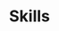 ---
# An instance of the Featurette widget.
# Documentation: https://wowchemy.com/docs/page-builder/
widget: featurette

# This file represents a page section.
headless: true

# Order that this section appears on the page.
weight: 2

title: Skills
subtitle:

# Showcase personal skills or business features.
# - Add/remove as many `feature` blocks below as you like.
# - For available icons, see: https://docs.hugoblox.com/getting-started/page-builder/#icons or https://wowchemy.com/docs/page-builder/#icons
feature:
- description: <b>95%</b>
  icon: r-project
  icon_pack: fab
  name: <b>R</b><br><sub>Data Analysis and Visualization,<br>R Package and Shiny App Development</sub>
- description: <b>85%</b>
  icon: python
  icon_pack: fab
  name: <b>Python</b><br><sub>Data Analysis and Visualization,<br>Python Package Development</sub>
- description: <b>75%</b>
  icon: server
  icon_pack: fas
  name: <b>High Performance Computing</b><br><sub>NGS Data Analysis,<br>Bash and Shell Scripting</sub>
- description: <b>70%</b>
  icon: sitemap
  icon_pack: fas
  name: <b>Nextflow</b><br><sub>Nextflow Pipeline Development,<br>Chaining Tasks and Scripting Languages</sub>
- description: <b>95%</b>
  icon: dna
  icon_pack: fas
  name: <b>Bioinformatics</b><br><sub>Genomics, Transcriptomics,<br>Proteomics, Multi-omics</sub>
- description: <b>95%</b>
  icon: network-wired
  icon_pack: fas
  name: <b>Systems Biology</b><br><sub>Network Reconstruction and Analysis,<br>Graph-based Model Development</sub>
- description: <b>80%</b>
  icon: vial
  icon_pack: fas
  name: <b>Immunoinformatics</b><br><sub>FACS/IncuCyte/AlphaLISA Data Analysis,<br>HT Compound Screening Data Analysis</sub>
- description: <b>50%</b>
  icon: atom
  icon_pack: fas
  name: <b>Cheminformatics</b><br><sub>Structural Similarity & Fingerprint Analysis,<br>Drug-Drug and Drug-Target Interaction Analysis</sub>
- description: <b>60%</b>
  icon: robot
  icon_pack: fas
  name: <b>Machine Learning</b><br><sub>Supervised and Unsupervised Models,<br>Classical and Modern Models</sub>
- description: <b>70%</b>
  icon: chart-line
  icon_pack: fas
  name: <b>Statistics</b><br><sub>Statistical Data Analysis,<br>Biostatistical Modeling</sub>

# Uncomment to use emoji icons.
#- icon: ':smile:'
#  icon_pack: emoji
#  name: Emojiness
#  description: 100% 

# Uncomment to use custom SVG icons.
# Place your custom SVG icon in `assets/media/icons/`.
# Reference the SVG icon name (without `.svg` extension) in the `icon` field.
# For example, reference `assets/media/icons/xyz.svg` as `icon: 'xyz'`
#- icon: your-custom-icon-name
#  icon_pack: custom
#  name: Surfing
#  description: 90%
---